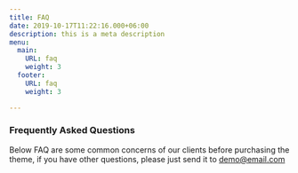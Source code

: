 ```yaml
---
title: FAQ
date: 2019-10-17T11:22:16.000+06:00
description: this is a meta description
menu:
  main:
    URL: faq
    weight: 3
  footer:
    URL: faq
    weight: 3

---
```

### Frequently Asked Questions

Below FAQ are some common concerns of our clients before purchasing the <br> theme, if you have other questions, please just send it to demo@email.com
